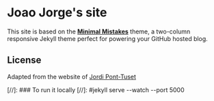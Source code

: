 # Joao Jorge's site

This site is based on the **[Minimal Mistakes](http://mmistakes.github.io/minimal-mistakes)** theme, a two-column responsive Jekyll theme perfect for powering your GitHub hosted blog.


## License

Adapted from the website of [Jordi Pont-Tuset](https://jponttuset.cat) 

[//]: ### To run it locally
[//]: #jekyll serve --watch --port 5000
